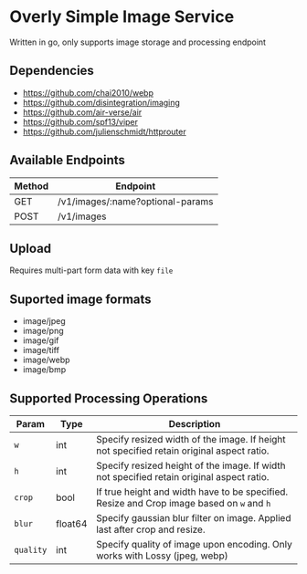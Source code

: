# Overly Simple Image Service

Written in go, only supports image storage and processing endpoint

## Dependencies

- https://github.com/chai2010/webp
- https://github.com/disintegration/imaging
- https://github.com/air-verse/air
- https://github.com/spf13/viper
- https://github.com/julienschmidt/httprouter

## Available Endpoints

| Method     | Endpoint |
| ----------- | ----------- |
| GET     | /v1/images/:name?optional-params      |
| POST   | /v1/images        |

## Upload

Requires multi-part form data with key `file`

## Suported image formats

- image/jpeg
- image/png
- image/gif
- image/tiff
- image/webp
- image/bmp

## Supported Processing Operations

| Param       | Type        |  Description                                                                               |
| ----------- | ----------- | ------------------------------------------------------------------------------------------ |
| `w`         | int         |  Specify resized width of the image. If height not specified retain original aspect ratio. |
| `h`         | int         |  Specify resized height of the image. If width not specified retain original aspect ratio. |
| `crop`      | bool        |  If true height and width have to be specified. Resize and Crop image based on `w` and `h` |
| `blur`      | float64     |  Specify gaussian blur filter on image. Applied last after crop and resize.                |
| `quality`   | int         |  Specify quality of image upon encoding. Only works with Lossy (jpeg, webp)                |


